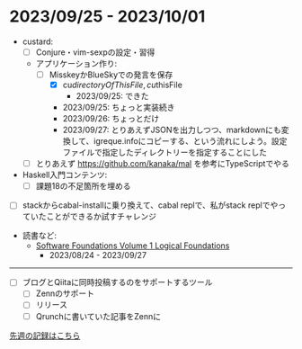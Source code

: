 # 2023/09/25 - 2023/10/01

- custard:
    - [ ] Conjure・vim-sexpの設定・習得
    - アプリケーション作り:
        - [ ] MisskeyかBlueSkyでの発言を保存
            - [x] cu$directoryOfThisFile, cu$thisFile
                - 2023/09/25: できた
            - 2023/09/25: ちょっと実装続き
            - 2023/09/26: ちょっとだけ
            - 2023/09/27: とりあえずJSONを出力しつつ、markdownにも変換して、igreque.infoにコピーする、という流れにしよう。設定ファイルで指定したディレクトリーを指定することにした
    - [ ] とりあえず <https://github.com/kanaka/mal> を参考にTypeScriptでやる
- Haskell入門コンテンツ:
    - [ ] 課題18の不足箇所を埋める
- [ ] stackからcabal-installに乗り換えて、cabal replで、私がstack replでやっていたことができるか試すチャレンジ
- 読書など:
    - [Software Foundations Volume 1 Logical Foundations](https://softwarefoundations.cis.upenn.edu/lf-current/index.html)
        - 2023/08/24 - 2023/09/27

------

- [ ] ブログとQiitaに同時投稿するのをサポートするツール
    - [ ] Zennのサポート
    - [ ] リリース
    - [ ] Qrunchに書いていた記事をZennに

[先週の記録はこちら](https://github.com/igrep/daily-commits/blob/913f5c1b008f1c8ce78418ea66b1fada574ae621/yesterday.md)
